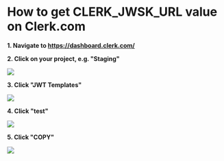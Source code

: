 # How to get CLERK_JWSK_URL value on Clerk.com

**1. Navigate to https://dashboard.clerk.com/**

**2. Click on your project, e.g. "Staging"**

![](https://ajeuwbhvhr.cloudimg.io/colony-recorder.s3.amazonaws.com/files/2023-08-17/efdb7580-c46c-4b76-a201-e08d2f95ef4b/ascreenshot.jpeg?tl_px=1378,133&br_px=3098,1094&force_format=png&width=1120.0&wat=1&wat_opacity=0.7&wat_gravity=northwest&wat_url=https://colony-recorder.s3.us-west-1.amazonaws.com/images/watermarks/FB923C_standard.png&wat_pad=523,276)

**3. Click "JWT Templates"**

![](https://ajeuwbhvhr.cloudimg.io/colony-recorder.s3.amazonaws.com/files/2023-08-17/68102ec8-0ea2-4361-ab95-e0336c1b51fc/ascreenshot.jpeg?tl_px=0,527&br_px=1719,1488&force_format=png&width=1120.0&wat=1&wat_opacity=0.7&wat_gravity=northwest&wat_url=https://colony-recorder.s3.us-west-1.amazonaws.com/images/watermarks/FB923C_standard.png&wat_pad=303,277)

**4. Click "test"**

![](https://ajeuwbhvhr.cloudimg.io/colony-recorder.s3.amazonaws.com/files/2023-08-17/d03b3c99-1404-42d5-bed6-dc2689ec4fc6/ascreenshot.jpeg?tl_px=1094,303&br_px=2814,1264&force_format=png&width=1120.0&wat=1&wat_opacity=0.7&wat_gravity=northwest&wat_url=https://colony-recorder.s3.us-west-1.amazonaws.com/images/watermarks/FB923C_standard.png&wat_pad=523,277)

**5. Click "COPY"**

![](https://ajeuwbhvhr.cloudimg.io/colony-recorder.s3.amazonaws.com/files/2023-08-17/3c320c1a-2a67-4168-9009-a2e872d4027d/ascreenshot.jpeg?tl_px=1673,883&br_px=3393,1844&force_format=png&width=1120.0&wat=1&wat_opacity=0.7&wat_gravity=northwest&wat_url=https://colony-recorder.s3.us-west-1.amazonaws.com/images/watermarks/FB923C_standard.png&wat_pad=759,276)
